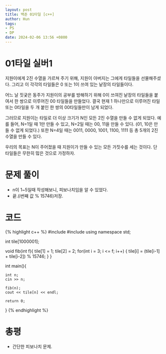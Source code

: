 ```yaml
---
layout: post
title: 백준 01타일 [c++]
author: Hun
tags:
- PS
- DP
date: 2024-02-06 13:56 +0800
---
```


# 01타일 실버1

지원이에게 2진 수열을 가르쳐 주기 위해, 지원이 아버지는 그에게 타일들을 선물해주셨다. 그리고 이 각각의 타일들은 0 또는 1이 쓰여 있는 낱장의 타일들이다.

어느 날 짓궂은 동주가 지원이의 공부를 방해하기 위해 0이 쓰여진 낱장의 타일들을 붙여서 한 쌍으로 이루어진 00 타일들을 만들었다. 결국 현재 1 하나만으로 이루어진 타일 또는 0타일을 두 개 붙인 한 쌍의 00타일들만이 남게 되었다.

그러므로 지원이는 타일로 더 이상 크기가 N인 모든 2진 수열을 만들 수 없게 되었다. 예를 들어, N=1일 때 1만 만들 수 있고, N=2일 때는 00, 11을 만들 수 있다. (01, 10은 만들 수 없게 되었다.) 또한 N=4일 때는 0011, 0000, 1001, 1100, 1111 등 총 5개의 2진 수열을 만들 수 있다.

우리의 목표는 N이 주어졌을 때 지원이가 만들 수 있는 모든 가짓수를 세는 것이다. 단 타일들은 무한히 많은 것으로 가정하자.

# 문제 풀이

- n이 1~5일때 작성해보니, 피보나치임을 알 수 있었다.
- 끝.(i번째 값 % 15746)저장.

# 코드
{% highlight c++ %}
#include <iostream>
#include <algorithm>
using namespace std;

int tile[1000001];

void fib(int f){
    tile[1] = 1;
    tile[2] = 2;
    for(int i = 3; i <= f; i++)
    {
        tile[i] = (tile[i-1] + tile[i-2]) % 15746;
    }
}

int main(){

    int n;
    cin >> n;
    
    fib(n);
    cout << tile[n] << endl;

    return 0;
}
{% endhighlight %}

# 총평
- 간단한 피보나치 문제.